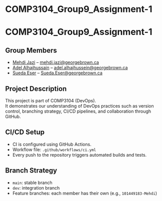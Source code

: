 # COMP3104_Group9_Assignment-1
# COMP3104_Group9_Assignment-1

## Group Members
- [Mehdi Jazi](https://github.com/MaJazi25) – mehdi.jazi@georgebrown.ca 
- [Adel Alhajhussain](https://github.com/AdelAlhajHussein) – adel.alhajhussein@georgebrown.ca  
- [Sueda Eser](https://github.com/101442502) – Sueda.Eser@georgebrown.ca  

## Project Description
This project is part of COMP3104 (DevOps).  
It demonstrates our understanding of DevOps practices such as version control, branching strategy, CI/CD pipelines, and collaboration through GitHub.

## CI/CD Setup
- CI is configured using GitHub Actions.  
- Workflow file: `.github/workflows/ci.yml`  
- Every push to the repository triggers automated builds and tests.

## Branch Strategy
- `main`: stable branch  
- `dev`: integration branch  
- Feature branches: each member has their own (e.g., `101449183-Mehdi`)  
